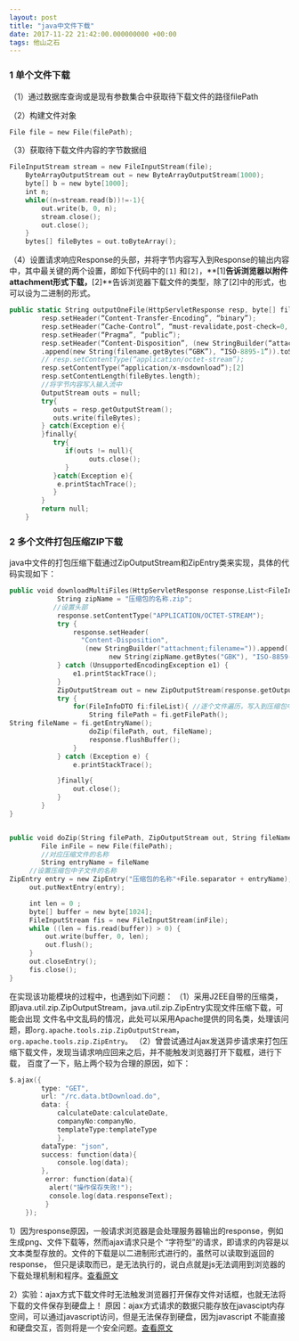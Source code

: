 ```yaml
---
layout: post
title: "java中文件下载"
date: 2017-11-22 21:42:00.000000000 +00:00
tags: 他山之石
---
```


### 1 单个文件下载

（1）通过数据库查询或是现有参数集合中获取待下载文件的路径filePath

（2）构建文件对象

```swift
File file = new File(filePath);
```
（3）获取待下载文件内容的字节数据组
```swift
FileInputStream stream = new FileInputStream(file);
	ByteArrayOutputStream out = new ByteArrayOutputStream(1000);
	byte[] b = new byte[1000];
	int n;
	while((n=stream.read(b))!=-1){
		out.write(b, 0, n);
		stream.close();
		out.close();
	}
	bytes[] fileBytes = out.toByteArray();
```

（4）设置请求响应Response的头部，并将字节内容写入到Response的输出内容中，其中最关键的两个设置，即如下代码中的`[1]`
和`[2]`，**[1]**告诉浏览器以附件attachment形式下载，**[2]**告诉浏览器下载文件的类型，除了[2]中的形式，也可以设为二进制的形式。
```swift
public static String outputOneFile(HttpServletResponse resp, byte[] fileBytes, String fileName){
		resp.setHeader(“Content-Transfer-Encoding”, “binary”);
		resp.setHeader(“Cache-Control”, “must-revalidate,post-check=0, pre-check=0”);
		resp.setHeader(“Pragma”, “public”);
		resp.setHeader(“Content-Disposition”, (new StringBuilder(“attachment; filename=”))
		.append(new String(filename.getBytes(“GBK”), “ISO-8895-1”)).toString());[1]
		// resp.setContentType(“application/octet-stream”);
		resp.setContentType(“application/x-msdownload”);[2]
		resp.setContentLength(fileBytes.length);
		//将字节内容写入输入流中
		OutputStream outs = null;
		try{
		   outs = resp.getOutputStream();
		   outs.write(fileBytes);
		} catch(Exception e){
		}finally{
		   try{
		      if(outs != null){
		            outs.close();
		      }
		   }catch(Exception e){
		    e.printStachTrace();
		   }
		}
		return null;
	}
```

### 2 多个文件打包压缩ZIP下载
java中文件的打包压缩下载通过ZipOutputStream和ZipEntry类来实现，具体的代码实现如下：
```swift
public void downloadMultiFiles(HttpServletResponse response,List<FileInfoDTO> fileList) throws IOException {
    		String zipName = "压缩包的名称.zip";
           //设置头部
            response.setContentType("APPLICATION/OCTET-STREAM");
            try {
                response.setHeader(
                  "Content-Disposition",
                   (new StringBuilder("attachment;filename=")).append(
                         new String(zipName.getBytes("GBK"), "ISO-8859-1")).toString());
            } catch (UnsupportedEncodingException e1) {
                e1.printStackTrace();
            }
            ZipOutputStream out = new ZipOutputStream(response.getOutputStream());
            try {
            	for(FileInfoDTO fi:fileList){ //逐个文件遍历，写入到压缩包中
            		String filePath = fi.getFilePath();
String fileName = fi.getEntryName();
            		doZip(filePath, out, fileName);
            		response.flushBuffer();
            	}
            } catch (Exception e) {
        		e.printStackTrace();

            }finally{
                out.close();
            }
    	}
}


public void doZip(String filePath, ZipOutputStream out, String fileName) throws IOException{
    	File inFile = new File(filePath);
    	//对应压缩文件的名称
    	String entryName = fileName
     //设置压缩包中子文件的名称
ZipEntry entry = new ZipEntry("压缩包的名称"+File.separator + entryName);
     out.putNextEntry(entry);

     int len = 0 ;
     byte[] buffer = new byte[1024];
     FileInputStream fis = new FileInputStream(inFile);
     while ((len = fis.read(buffer)) > 0) {
         out.write(buffer, 0, len);
         out.flush();
     }
     out.closeEntry();
     fis.close();
}
```
在实现该功能模块的过程中，也遇到如下问题：
（1）采用J2EE自带的压缩类，即java.util.zip.ZipOutputStream，java.util.zip.ZipEntry实现文件压缩下载，可能会出现
文件名中文乱码的情况，此处可以采用Apache提供的同名类，处理该问题，即`org.apache.tools.zip.ZipOutputStream`，
`org.apache.tools.zip.ZipEntry`。
（2）曾尝试通过Ajax发送异步请求来打包压缩下载文件，发现当请求响应回来之后，并不能触发浏览器打开下载框，进行下载，
百度了一下，贴上两个较为合理的原因，如下：
```swift
$.ajax({
        type: "GET",
        url: "/rc.data.btDownload.do",
        data: {
        	calculateDate:calculateDate,
        	companyNo:companyNo,
        	templateType:templateType
       	 	},
        dataType: "json",
        success: function(data){
        	console.log(data);
        },
         error: function(data){
       	  alert("操作保存失败!");
       	  console.log(data.responseText);
         }
    });
```

1）因为response原因，一般请求浏览器是会处理服务器输出的response，例如生成png、文件下载等，然而ajax请求只是个
“字符型”的请求，即请求的内容是以文本类型存放的。文件的下载是以二进制形式进行的，虽然可以读取到返回的response，
但只是读取而已，是无法执行的，说白点就是js无法调用到浏览器的下载处理机制和程序。[查看原文](http://blog.csdn.net/fan510988896/article/details/71520390)

2）实验：ajax方式下载文件时无法触发浏览器打开保存文件对话框，也就无法将下载的文件保存到硬盘上！
原因：ajax方式请求的数据只能存放在javascipt内存空间，可以通过javascript访问，但是无法保存到硬盘，因为javascript
不能直接和硬盘交互，否则将是一个安全问题。[查看原文](http://www.cnblogs.com/nuccch/p/7151228.html)

